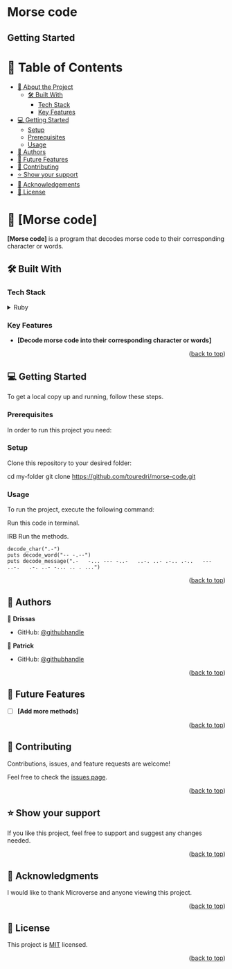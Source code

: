 # Morse code

## Getting Started

<a name="readme-top"></a>

# 📗 Table of Contents

- [📖 About the Project](#about-project)
  - [🛠 Built With](#built-with)
    - [Tech Stack](#tech-stack)
    - [Key Features](#key-features)
- [💻 Getting Started](#getting-started)
  - [Setup](#setup)
  - [Prerequisites](#prerequisites)
  - [Usage](#usage)
- [👥 Authors](#authors)
- [🔭 Future Features](#future-features)
- [🤝 Contributing](#contributing)
- [⭐️ Show your support](#support)
- [🙏 Acknowledgements](#acknowledgements)
- [📝 License](#license)

# 📖 [Morse code] <a name="about-project"></a>

**[Morse code]** is a program that decodes morse code to their corresponding character or words.

## 🛠 Built With <a name="built-with"></a>

### Tech Stack <a name="tech-stack"></a>

<details>
<summary>Ruby</summary>
  <ul>
    <li><a href="https://ruby.org/">Ruby</a></li>
  </ul>
</details>

### Key Features <a name="key-features"></a>

- **[Decode morse code into their corresponding character or words]**

<p align="right">(<a href="#readme-top">back to top</a>)</p>

## 💻 Getting Started <a name="getting-started"></a>

To get a local copy up and running, follow these steps.

### Prerequisites

In order to run this project you need:

### Setup

Clone this repository to your desired folder:

  cd my-folder
  git clone https://github.com/touredri/morse-code.git

### Usage

To run the project, execute the following command:

Run this code in terminal.

  IRB
Run the methods.

    decode_char(".-")
    puts decode_word("-- -.--")
    puts decode_message(".-   -... --- -..-   ..-. ..- .-.. .-..   --- ..-.   .-. ..- -... .. . ...")


<p align="right">(<a href="#readme-top">back to top</a>)</p>

## 👥 Authors <a name="authors"></a>

👤 **Drissas**

- GitHub: [@githubhandle](https://github.com/touredri)

👤 **Patrick**

- GitHub: [@githubhandle](https://github.com/Patfarmurs)

<p align="right">(<a href="#readme-top">back to top</a>)</p>

## 🔭 Future Features <a name="future-features"></a>

- [ ] **[Add more methods]**

<p align="right">(<a href="#readme-top">back to top</a>)</p>

## 🤝 Contributing <a name="contributing"></a>

Contributions, issues, and feature requests are welcome!

Feel free to check the [issues page](https://github.com/touredri/morse_code/issues).

<p align="right">(<a href="#readme-top">back to top</a>)</p>

## ⭐️ Show your support <a name="support"></a>

If you like this project, feel free  to support and suggest any changes needed.

<p align="right">(<a href="#readme-top">back to top</a>)</p>

## 🙏 Acknowledgments <a name="acknowledgements"></a>

I would like to thank Microverse and anyone viewing this project.

<p align="right">(<a href="#readme-top">back to top</a>)</p>

<!-- LICENSE -->

## 📝 License <a name="license"></a>

This project is [MIT](./LICENSE) licensed.

<p align="right">(<a href="#readme-top">back to top</a>)</p>
